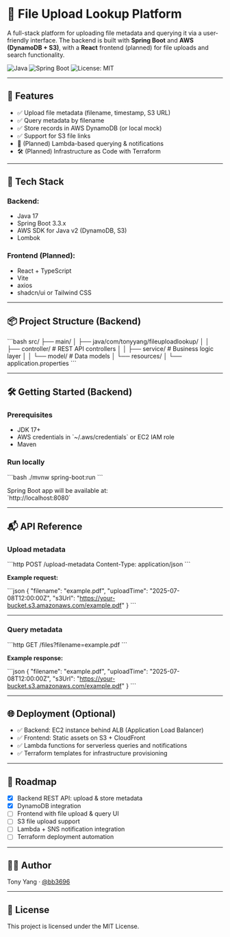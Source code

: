 # 📁 File Upload Lookup Platform

A full-stack platform for uploading file metadata and querying it via a user-friendly interface. The backend is built with **Spring Boot** and **AWS (DynamoDB + S3)**, with a **React** frontend (planned) for file uploads and search functionality.

![Java](https://img.shields.io/badge/Backend-Java_17-blue.svg)
![Spring Boot](https://img.shields.io/badge/Spring--Boot-3.3.x-green)
![License: MIT](https://img.shields.io/badge/license-MIT-green.svg)

---

## 🚀 Features

- ✅ Upload file metadata (filename, timestamp, S3 URL)
- ✅ Query metadata by filename
- ✅ Store records in AWS DynamoDB (or local mock)
- ✅ Support for S3 file links
- 🧩 (Planned) Lambda-based querying & notifications
- 🛠️ (Planned) Infrastructure as Code with Terraform

---

## 🧱 Tech Stack

### Backend:
- Java 17
- Spring Boot 3.3.x
- AWS SDK for Java v2 (DynamoDB, S3)
- Lombok

### Frontend (Planned):
- React + TypeScript
- Vite
- axios
- shadcn/ui or Tailwind CSS

---

## 📦 Project Structure (Backend)

\`\`\`bash
src/
├── main/
│   ├── java/com/tonyyang/fileuploadlookup/
│   │   ├── controller/          # REST API controllers
│   │   ├── service/             # Business logic layer
│   │   └── model/               # Data models
│   └── resources/
│       └── application.properties
\`\`\`

---

## 🛠️ Getting Started (Backend)

### Prerequisites

- JDK 17+
- AWS credentials in \`~/.aws/credentials\` or EC2 IAM role
- Maven

### Run locally

\`\`\`bash
./mvnw spring-boot:run
\`\`\`

Spring Boot app will be available at:  
\`http://localhost:8080\`

---

## 📬 API Reference

### Upload metadata

\`\`\`http
POST /upload-metadata
Content-Type: application/json
\`\`\`

**Example request:**

\`\`\`json
{
  "filename": "example.pdf",
  "uploadTime": "2025-07-08T12:00:00Z",
  "s3Url": "https://your-bucket.s3.amazonaws.com/example.pdf"
}
\`\`\`

---

### Query metadata

\`\`\`http
GET /files?filename=example.pdf
\`\`\`

**Example response:**

\`\`\`json
{
  "filename": "example.pdf",
  "uploadTime": "2025-07-08T12:00:00Z",
  "s3Url": "https://your-bucket.s3.amazonaws.com/example.pdf"
}
\`\`\`

---

## 🌐 Deployment (Optional)

- ✅ Backend: EC2 instance behind ALB (Application Load Balancer)
- ✅ Frontend: Static assets on S3 + CloudFront
- ✅ Lambda functions for serverless queries and notifications
- ✅ Terraform templates for infrastructure provisioning

---

## 📌 Roadmap

- [x] Backend REST API: upload & store metadata
- [x] DynamoDB integration
- [ ] Frontend with file upload & query UI
- [ ] S3 file upload support
- [ ] Lambda + SNS notification integration
- [ ] Terraform deployment automation

---

## 👨‍💻 Author

Tony Yang · [@bb3696](https://github.com/bb3696)

---

## 📄 License

This project is licensed under the MIT License.

